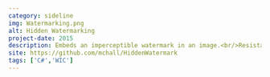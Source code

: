 ```yaml
---
category: sideline
img: Watermarking.png
alt: Hidden Watermarking
project-date: 2015
description: Embeds an imperceptible watermark in an image.<br/>Resistant to various forms of attack, including taking a screenshot of the image<br/>Used in Property24 to catch agents uploading images taken off the portal from other listings without permission.
site: https://github.com/mchall/HiddenWatermark
tags: ['C#','WIC']
---
```

